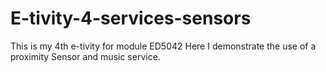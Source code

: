 # E-tivity-4-services-sensors
This is my 4th e-tivity for module ED5042
Here I demonstrate the use of a proximity Sensor and music service.
